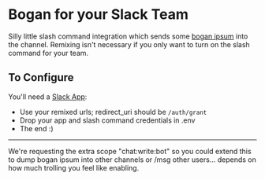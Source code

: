 Bogan for your Slack Team
=========================

Silly little slash command integration which sends some
[bogan ipsum](https://github.com/rvagg/node-boganipsum)
into the channel.  Remixing isn't necessary if you only
want to turn on the slash command for your team.

To Configure
------------

You'll need a [Slack App](https://api.slack.com/apps/new):
 - Use your remixed urls; redirect_uri should be `/auth/grant`
 - Drop your app and slash command credentials in .env
 - The end :)

---

We're requesting the extra scope "chat:write:bot" so you could extend this to dump bogan ipsum into other channels or /msg other users... depends on how much trolling you feel like enabling.
